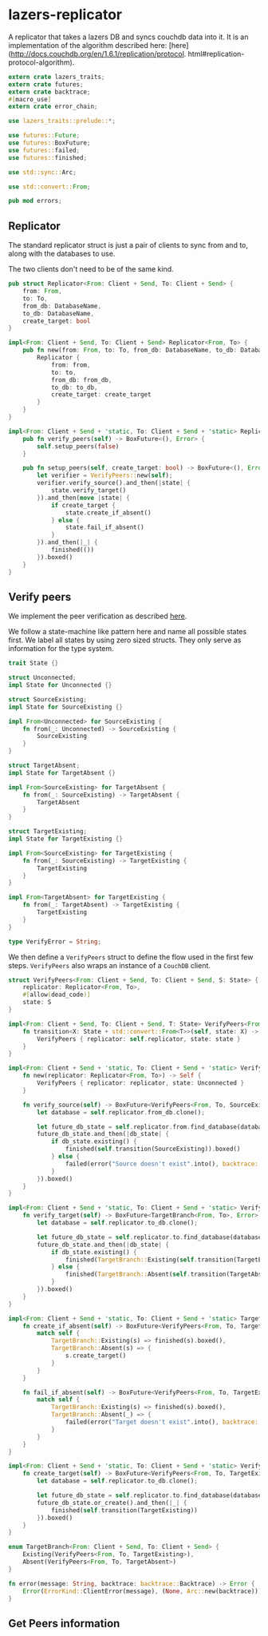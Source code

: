 # lazers-replicator

A replicator that takes a lazers DB and syncs couchdb data into it. It is
an implementation of the algorithm described here:
[here](http://docs.couchdb.org/en/1.6.1/replication/protocol.
html#replication-protocol-algorithm).

```rust
extern crate lazers_traits;
extern crate futures;
extern crate backtrace;
#[macro_use]
extern crate error_chain;

use lazers_traits::prelude::*;

use futures::Future;
use futures::BoxFuture;
use futures::failed;
use futures::finished;

use std::sync::Arc;

use std::convert::From;

pub mod errors;
```

## Replicator

The standard replicator struct is just a pair of clients to sync from and to, along with the databases to use.

The two clients don't need to be of the same kind.

```rust
pub struct Replicator<From: Client + Send, To: Client + Send> {
    from: From,
    to: To,
    from_db: DatabaseName,
    to_db: DatabaseName,
    create_target: bool
}

impl<From: Client + Send, To: Client + Send> Replicator<From, To> {
    pub fn new(from: From, to: To, from_db: DatabaseName, to_db: DatabaseName, create_target: bool) -> Replicator<From, To> {
        Replicator {
            from: from,
            to: to,
            from_db: from_db,
            to_db: to_db,
            create_target: create_target
        }
    }
}

impl<From: Client + Send + 'static, To: Client + Send + 'static> Replicator<From, To> {
    pub fn verify_peers(self) -> BoxFuture<(), Error> {
        self.setup_peers(false)
    }

    pub fn setup_peers(self, create_target: bool) -> BoxFuture<(), Error> {
        let verifier = VerifyPeers::new(self);
        verifier.verify_source().and_then(|state| {
            state.verify_target()
        }).and_then(move |state| {
            if create_target {
                state.create_if_absent()
            } else {
                state.fail_if_absent()
            }
        }).and_then(|_| {
            finished(())
        }).boxed()
    }
}
```

## Verify peers

We implement the peer verification as described
[here](http://docs.couchdb.org/en/1.6.1/replication/protocol.html#verify-peers).

We follow a state-machine like pattern here and name all possible states
first. We label all states by using zero sized structs. They only serve as
information for the type system.

```rust
trait State {}

struct Unconnected;
impl State for Unconnected {}

struct SourceExisting;
impl State for SourceExisting {}

impl From<Unconnected> for SourceExisting {
    fn from(_: Unconnected) -> SourceExisting {
        SourceExisting
    }
}

struct TargetAbsent;
impl State for TargetAbsent {}

impl From<SourceExisting> for TargetAbsent {
    fn from(_: SourceExisting) -> TargetAbsent {
        TargetAbsent
    }
}

struct TargetExisting;
impl State for TargetExisting {}

impl From<SourceExisting> for TargetExisting {
    fn from(_: SourceExisting) -> TargetExisting {
        TargetExisting
    }
}

impl From<TargetAbsent> for TargetExisting {
    fn from(_: TargetAbsent) -> TargetExisting {
        TargetExisting
    }
}

type VerifyError = String;
```

We then define a `VerifyPeers` struct to define the flow used in the first
few steps. `VerifyPeers` also wraps an instance of a `CouchDB` client.

```rust
struct VerifyPeers<From: Client + Send, To: Client + Send, S: State> {
    replicator: Replicator<From, To>,
    #[allow(dead_code)]
    state: S
}

impl<From: Client + Send, To: Client + Send, T: State> VerifyPeers<From, To, T> {
    fn transition<X: State + std::convert::From<T>>(self, state: X) -> VerifyPeers<From, To, X> {
        VerifyPeers { replicator: self.replicator, state: state }
    }
}

impl<From: Client + Send + 'static, To: Client + Send + 'static> VerifyPeers<From, To, Unconnected> {
    fn new(replicator: Replicator<From, To>) -> Self {
        VerifyPeers { replicator: replicator, state: Unconnected }
    }

    fn verify_source(self) -> BoxFuture<VerifyPeers<From, To, SourceExisting>, Error> {
        let database = self.replicator.from_db.clone();

        let future_db_state = self.replicator.from.find_database(database);
        future_db_state.and_then(|db_state| {
            if db_state.existing() {
                finished(self.transition(SourceExisting)).boxed()
            } else {
                failed(error("Source doesn't exist".into(), backtrace::Backtrace::new())).boxed()
            }
        }).boxed()
    }
}

impl<From: Client + Send + 'static, To: Client + Send + 'static> VerifyPeers<From, To, SourceExisting> {
    fn verify_target(self) -> BoxFuture<TargetBranch<From, To>, Error> {
        let database = self.replicator.to_db.clone();

        let future_db_state = self.replicator.to.find_database(database);
        future_db_state.and_then(|db_state| {
            if db_state.existing() {
                finished(TargetBranch::Existing(self.transition(TargetExisting))).boxed()
            } else {
                finished(TargetBranch::Absent(self.transition(TargetAbsent))).boxed()
            }
        }).boxed()
    }
}

impl<From: Client + Send + 'static, To: Client + Send + 'static> TargetBranch<From, To> {
    fn create_if_absent(self) -> BoxFuture<VerifyPeers<From, To, TargetExisting>, Error> {
        match self {
            TargetBranch::Existing(s) => finished(s).boxed(),
            TargetBranch::Absent(s) => {
                s.create_target()
            }
        }
    }

    fn fail_if_absent(self) -> BoxFuture<VerifyPeers<From, To, TargetExisting>, Error> {
        match self {
            TargetBranch::Existing(s) => finished(s).boxed(),
            TargetBranch::Absent(_) => {
                failed(error("Target doesn't exist".into(), backtrace::Backtrace::new())).boxed()
            }
        }
    }
}

impl<From: Client + Send + 'static, To: Client + Send + 'static> VerifyPeers<From, To, TargetAbsent> {
    fn create_target(self) -> BoxFuture<VerifyPeers<From, To, TargetExisting>, Error> {
        let database = self.replicator.to_db.clone();

        let future_db_state = self.replicator.to.find_database(database);
        future_db_state.or_create().and_then(|_| {
            finished(self.transition(TargetExisting))
        }).boxed()
    }
}

enum TargetBranch<From: Client + Send, To: Client + Send> {
    Existing(VerifyPeers<From, To, TargetExisting>),
    Absent(VerifyPeers<From, To, TargetAbsent>)
}

fn error(message: String, backtrace: backtrace::Backtrace) -> Error {
    Error(ErrorKind::ClientError(message), (None, Arc::new(backtrace)))
}
```

## Get Peers information
